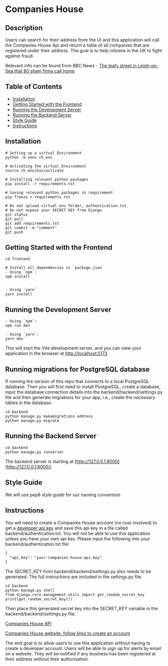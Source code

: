 # Companies House

## Description
Users can search for their address from the UI and this application will call the Companies House Api and return a table of all companies that are registered under their address. The goal is to help citizens in the UK to fight against fraud.

Relevant info can be found from BBC News - [The leafy street in Leigh-on-Sea that 80 sham firms call home](https://www.bbc.co.uk/news/uk-england-essex-66773673)

## Table of Contents

- [Installation](#installation)
- [Getting Started with the Frontend](#getting-started-with-the-frontend)
- [Running the Development Server](#running-the-development-server)
- [Running the Backend Server](#running-the-backend-server)
- [Style Guide](#style-guide)
- [Instructions](#instructions)

## Installation
```
# Setting up a virtual Environment
python -m venv ch_env

# Activating the virtual Environment
source ch_env/bin/activate

# Installing relevant python packages 
pip install -r requirements.txt

# Saving relevant python packages in requirement
pip freeze > requirements.txt

# Do not upload virtual env folder, authentication.txt. 
# Do not expose your SECRET KEY from Django
git status
git pull 
git add requirements.txt
git commit -m "comment"
git push
```

## Getting Started with the Frontend
```
cd frontend

# Install all dependencies in `package.json`
- Using `npm`:
npm install


- Using `yarn`
yarn install
```

## Running the Development Server
```
- Using `npm`:
npm run dev

- Using `yarn`:
yarn dev

```
This will start the Vite development server, and you can view your application in the browser at [http://localhost:5173](http://localhost:5173)

## Running migrations for PostgreSQL database
If running the version of this repo that connects to a local PostgreSQL database. Then you will first need to install PostgreSQL, create a database, input the database connection details into the backend/backend/settings.py file and then generate migrations for your app, i.e., create the necessary tables in the database.
```
cd backend
python manage.py makemigrations address
python manage.py migrate 
```

## Running the Backend Server
```
cd backend
python manage.py runserver
```
The backend server is starting at [http://127.0.0.1:8000](http://127.0.0.1:8000/)

## Style Guide

We will use pep8 style guide for our naming convention

## Instructions

You will need to create a Companies House account (no cost involved) to get a [developer api key](https://developer.company-information.service.gov.uk/manage-applications) and save this api key in a file called backend/authentication.txt. You will not be able to use this application unless you have your own api key. Please input the following into your backend/authentication.txt file:

```
{
  "api_key": "your-companies-house-api-key"
}
```

The SECRET_KEY from backend/backend/settings.py also needs to be generated. The full instructions are included in the settings.py file.

```
cd backend
python manage.py shell
from django.core.management.utils import get_random_secret_key
print(get_random_secret_key())
```

Then place this generated secret key into the SECRET_KEY variable in the backend/backend/settings.py file.

[Companies House API](https://developer-specs.company-information.service.gov.uk/)

[Companies House website: follow links to create an account](https://find-and-update.company-information.service.gov.uk/)

The end goal is to allow users to use this application without having to create a developer account. Users will be able to sign up for alerts by email on a website. They will be notified if any business has been registered at their address without their authorisation.
